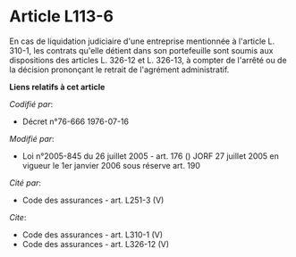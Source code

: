 # Article L113-6

En cas de liquidation judiciaire d'une entreprise mentionnée à l'article L. 310-1, les contrats qu'elle détient dans son
portefeuille sont soumis aux dispositions des articles L. 326-12 et L. 326-13, à compter de l'arrêté ou de la décision
prononçant le retrait de l'agrément administratif.

**Liens relatifs à cet article**

_Codifié par_:

  - Décret n°76-666 1976-07-16

_Modifié par_:

  - Loi n°2005-845 du 26 juillet 2005 - art. 176 () JORF 27 juillet 2005 en vigueur le 1er janvier 2006 sous réserve art. 190

_Cité par_:

  - Code des assurances - art. L251-3 (V)

_Cite_:

  - Code des assurances - art. L310-1 (V)
  - Code des assurances - art. L326-12 (V)
